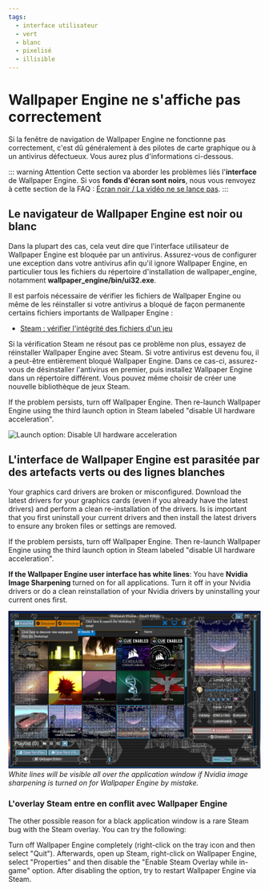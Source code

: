 ```yaml
---
tags:
  - interface utilisateur
  - vert
  - blanc
  - pixelisé
  - illisible
---
```


# Wallpaper Engine ne s'affiche pas correctement

Si la fenêtre de navigation de Wallpaper Engine ne fonctionne pas correctement, c'est dû généralement à des pilotes de carte graphique ou à un antivirus défectueux. Vous aurez plus d'informations ci-dessous.

::: warning
Attention Cette section va aborder les problèmes liés l'**interface** de Wallpaper Engine. Si vos **fonds d'écran sont noirs**, nous vous renvoyez à cette section de la FAQ : [Écran noir / La vidéo ne se lance pas](noshow/notplaying.html).
:::

## Le navigateur de Wallpaper Engine est noir ou blanc

Dans la plupart des cas, cela veut dire que l'interface utilisateur de Wallpaper Engine est bloquée par un antivirus. Assurez-vous de configurer une exception dans votre antivirus afin qu'il ignore Wallpaper Engine, en particulier tous les fichiers du répertoire d'installation de wallpaper_engine, notamment **wallpaper_engine/bin/ui32.exe**.

Il est parfois nécessaire de vérifier les fichiers de Wallpaper Engine ou même de les réinstaller si votre antivirus a bloqué de façon permanente certains fichiers importants de Wallpaper Engine :

* [Steam : vérifier l'intégrité des fichiers d'un jeu](https://support.steampowered.com/kb_article.php?ref=2037-QEUH-3335)

Si la vérification Steam ne résout pas ce problème non plus, essayez de réinstaller Wallpaper Engine avec Steam. Si votre antivirus est devenu fou, il a peut-être entièrement bloqué Wallpaper Engine. Dans ce cas-ci, assurez-vous de désinstaller l'antivirus en premier, puis installez Wallpaper Engine dans un répertoire différent. Vous pouvez même choisir de créer une nouvelle bibliothèque de jeux Steam.

If the problem persists, turn off Wallpaper Engine. Then re-launch Wallpaper Engine using the third launch option in Steam labeled "disable UI hardware acceleration".

![Launch option: Disable UI hardware acceleration](/img/faq/steam_launch_option.jpg)

## L'interface de Wallpaper Engine est parasitée par des artefacts verts ou des lignes blanches

Your graphics card drivers are broken or misconfigured. Download the latest drivers for your graphics cards (even if you already have the latest drivers) and perform a clean re-installation of the drivers. Is is important that you first uninstall your current drivers and then install the latest drivers to ensure any broken files or settings are removed.

If the problem persists, turn off Wallpaper Engine. Then re-launch Wallpaper Engine using the third launch option in Steam labeled "disable UI hardware acceleration".

**If the Wallpaper Engine user interface has white lines**: You have **Nvidia Image Sharpening** turned on for all applications. Turn it off in your Nvidia drivers or do a clean reinstallation of your Nvidia drivers by uninstalling your current ones first.

![Nvidia Image Sharpening Issue](./imagesharpening.png) *White lines will be visible all over the application window if Nvidia image sharpening is turned on for Wallpaper Engine by mistake.*

### L'overlay Steam entre en conflit avec Wallpaper Engine

The other possible reason for a black application window is a rare Steam bug with the Steam overlay. You can try the following:

Turn off Wallpaper Engine completely (right-click on the tray icon and then select "Quit"). Afterwards, open up Steam, right-click on Wallpaper Engine, select "Properties" and then disable the "Enable Steam Overlay while in-game" option. After disabling the option, try to restart Wallpaper Engine via Steam. 